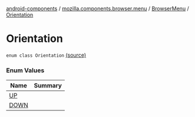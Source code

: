 [android-components](../../../index.md) / [mozilla.components.browser.menu](../../index.md) / [BrowserMenu](../index.md) / [Orientation](./index.md)

# Orientation

`enum class Orientation` [(source)](https://github.com/mozilla-mobile/android-components/blob/master/components/browser/menu/src/main/java/mozilla/components/browser/menu/BrowserMenu.kt#L95)

### Enum Values

| Name | Summary |
|---|---|
| [UP](-u-p.md) |  |
| [DOWN](-d-o-w-n.md) |  |
